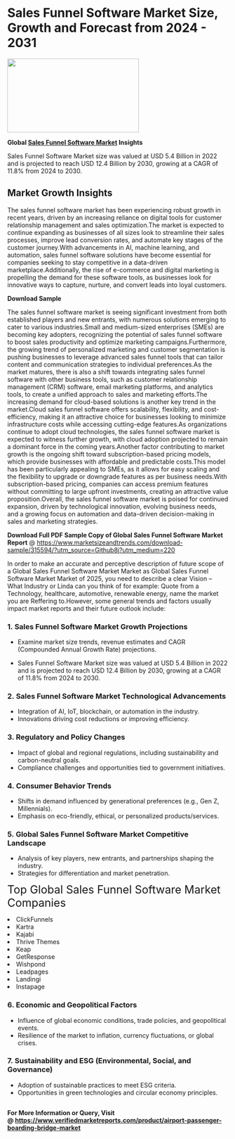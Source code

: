 <H1>Sales Funnel Software Market Size, Growth and Forecast from 2024 - 2031</H1><img class="aligncenter size-medium wp-image-584254" src="https://thirdeyenews.in/wp-content/uploads/2024/09/Global-Market-Research-300x168.jpeg" alt="" width="300" height="168" /><p><strong>Global&nbsp;<a href="https://www.marketsizeandtrends.com/download-sample/315594/?utm_source=Github8j?utm_medium=220">Sales Funnel Software Market</a> Insights</strong></p><p>Sales Funnel Software Market size was valued at USD 5.4 Billion in 2022 and is projected to reach USD 12.4 Billion by 2030, growing at a CAGR of 11.8% from 2024 to 2030.</p><p><h2>Market Growth Insights</h2> <p>The sales funnel software market has been experiencing robust growth in recent years, driven by an increasing reliance on digital tools for customer relationship management and sales optimization.The market is expected to continue expanding as businesses of all sizes look to streamline their sales processes, improve lead conversion rates, and automate key stages of the customer journey.With advancements in AI, machine learning, and automation, sales funnel software solutions have become essential for companies seeking to stay competitive in a data-driven marketplace.Additionally, the rise of e-commerce and digital marketing is propelling the demand for these software tools, as businesses look for innovative ways to capture, nurture, and convert leads into loyal customers.</p> <p><strong>Download Sample</strong></p> <p>The sales funnel software market is seeing significant investment from both established players and new entrants, with numerous solutions emerging to cater to various industries.Small and medium-sized enterprises (SMEs) are becoming key adopters, recognizing the potential of sales funnel software to boost sales productivity and optimize marketing campaigns.Furthermore, the growing trend of personalized marketing and customer segmentation is pushing businesses to leverage advanced sales funnel tools that can tailor content and communication strategies to individual preferences.As the market matures, there is also a shift towards integrating sales funnel software with other business tools, such as customer relationship management (CRM) software, email marketing platforms, and analytics tools, to create a unified approach to sales and marketing efforts.The increasing demand for cloud-based solutions is another key trend in the market.Cloud sales funnel software offers scalability, flexibility, and cost-efficiency, making it an attractive choice for businesses looking to minimize infrastructure costs while accessing cutting-edge features.As organizations continue to adopt cloud technologies, the sales funnel software market is expected to witness further growth, with cloud adoption projected to remain a dominant force in the coming years.Another factor contributing to market growth is the ongoing shift toward subscription-based pricing models, which provide businesses with affordable and predictable costs.This model has been particularly appealing to SMEs, as it allows for easy scaling and the flexibility to upgrade or downgrade features as per business needs.With subscription-based pricing, companies can access premium features without committing to large upfront investments, creating an attractive value proposition.Overall, the sales funnel software market is poised for continued expansion, driven by technological innovation, evolving business needs, and a growing focus on automation and data-driven decision-making in sales and marketing strategies.</p> <p><span class=""><strong>Download Full PDF Sample Copy of Global Sales Funnel Software Market Report</strong> @ <a href="https://www.marketsizeandtrends.com/download-sample/315594/?utm_source=Github8j?utm_medium=220" target="_blank">https://www.marketsizeandtrends.com/download-sample/315594/?utm_source=Github8j?utm_medium=220</a></span></p><p>In order to make an accurate and perceptive description of future scope of a Global&nbsp;Sales Funnel Software Market Market as Global&nbsp;Sales Funnel Software Market Market of 2025, you need to describe a clear Vision &ndash; What Industry or Linda can you think of for example: Quote from a Technology, healthcare, automotive, renewable energy, name the market you are Reffering to.However, some general trends and factors usually impact market reports and their future outlook include:</p><h3>1.&nbsp;<strong>Sales Funnel Software Market Growth Projections</strong></h3><ul><li>Examine market size trends, revenue estimates and CAGR (Compounded Annual Growth Rate) projections.</li><li><p>Sales Funnel Software Market size was valued at USD 5.4 Billion in 2022 and is projected to reach USD 12.4 Billion by 2030, growing at a CAGR of 11.8% from 2024 to 2030.</p></li></ul><h3>2.&nbsp;<strong>Sales Funnel Software Market Technological Advancements</strong></h3><ul><li>Integration of AI, IoT, blockchain, or automation in the industry.</li><li>Innovations driving cost reductions or improving efficiency.</li></ul><h3>3.&nbsp;<strong>Regulatory and Policy Changes</strong></h3><ul><li>Impact of global and regional regulations, including sustainability and carbon-neutral goals.</li><li>Compliance challenges and opportunities tied to government initiatives.</li></ul><h3>4.&nbsp;<strong>Consumer Behavior Trends</strong></h3><ul><li>Shifts in demand influenced by generational preferences (e.g., Gen Z, Millennials).</li><li>Emphasis on eco-friendly, ethical, or personalized products/services.</li></ul><h3>5.&nbsp;<strong>Global Sales Funnel Software Market Competitive Landscape</strong></h3><ul><li>Analysis of key players, new entrants, and partnerships shaping the industry.</li><li>Strategies for differentiation and market penetration.</li></ul><p data-pm-slice="1 1 []"><span style="color: inherit; font-family: inherit; font-size: 25px;">Top Global Sales Funnel Software Market Companies</span></p><div class="" data-test-id=""><p><li>ClickFunnels</li><li> Kartra</li><li> Kajabi</li><li> Thrive Themes</li><li> Keap</li><li> GetResponse</li><li> Wishpond</li><li> Leadpages</li><li> Landingi</li><li> Instapage</li></p></div><h3>6.&nbsp;<strong>Economic and Geopolitical Factors</strong></h3><ul><li>Influence of global economic conditions, trade policies, and geopolitical events.</li><li>Resilience of the market to inflation, currency fluctuations, or global crises.</li></ul><h3>7.&nbsp;<strong>Sustainability and ESG (Environmental, Social, and Governance)</strong></h3><ul><li>Adoption of sustainable practices to meet ESG criteria.</li><li>Opportunities in green technologies and circular economy principles.</li></ul><h2><strong style="font-size: 14px;">For More Information or Query, Visit @&nbsp;</strong><a style="background-color: #ffffff; font-size: 14px;" href="https://www.marketsizeandtrends.com/report/sales-funnel-software-market/" target="_blank">https://www.verifiedmarketreports.com/product/airport-passenger-boarding-bridge-market</a></h2>